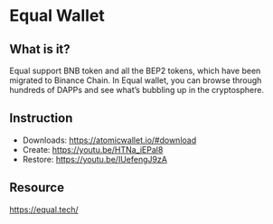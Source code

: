 # Equal Wallet

## What is it?

Equal support BNB token and all the BEP2 tokens, which have been migrated to Binance Chain. In Equal wallet, you can browse through hundreds of DAPPs and see what’s bubbling up in the cryptosphere.

## Instruction

* Downloads:  https://atomicwallet.io/#download
* Create: https://youtu.be/HTNa_iEPal8
* Restore: https://youtu.be/IUefengJ9zA

## Resource

https://equal.tech/
